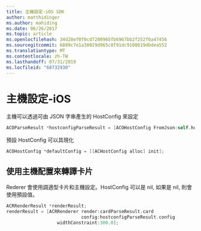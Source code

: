 ```yaml
---
title: 主機設定-iOS SDK
author: matthidinger
ms.author: mahiding
ms.date: 06/26/2017
ms.topic: article
ms.openlocfilehash: 34d28ef0f0cd7200965fb6967bb2f252f6a47456
ms.sourcegitcommit: 6889c7e1a38029d965c8f91dc9108819dbdea552
ms.translationtype: MT
ms.contentlocale: zh-TW
ms.lasthandoff: 07/31/2019
ms.locfileid: "68732930"
---
```

# <a name="host-config---ios"></a>主機設定-iOS

主機可以透過可由 JSON 字串產生的 HostConfig 來設定

```objective-c
ACOParseResult *hostconfigParseResult = [ACOHostConfig FromJson:self.hostconfig];
```

預設 HostConfig 可以具現化

```objective-c
ACOHostConfig *defaultConfig = [[ACHostConfig alloc] init];
```

## <a name="render-a-card-using-host-config"></a>使用主機配置來轉譯卡片

Rederer 會使用調適型卡片和主機設定。HostConfig 可以是 nil, 如果是 nil, 則會使用預設值。

```objective-c
ACRRenderResult *renderResult;
renderResult = [ACRRenderer render:cardParseResult.card
                            config:hostconfigParseResult.config
                   widthConstraint:300.0];
```